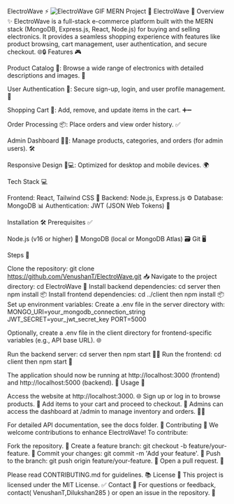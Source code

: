 ElectroWave ⚡
![ElectroWave GIF](electrowave.gif)
MERN Project 🌟 ElectroWave 🚀
Overview ✨
ElectroWave is a full-stack e-commerce platform built with the MERN stack (MongoDB, Express.js, React, Node.js) for buying and selling electronics. It provides a seamless shopping experience with features like product browsing, cart management, user authentication, and secure checkout. 🌐🔒
Features 🎮

Product Catalog 🌟: Browse a wide range of electronics with detailed descriptions and images. 📸

User Authentication 🔐: Secure sign-up, login, and user profile management. 👤

Shopping Cart 🛒: Add, remove, and update items in the cart. ➕➖

Order Processing 📦: Place orders and view order history. ✅

Admin Dashboard 👨‍💻: Manage products, categories, and orders (for admin users). 🛠️

Responsive Design 📱💻: Optimized for desktop and mobile devices. 🌍

Tech Stack 💻

Frontend: React, Tailwind CSS 🎨
Backend: Node.js, Express.js ⚙️
Database: MongoDB 📊
Authentication: JWT (JSON Web Tokens) 🔑

Installation 🛠️
Prerequisites ✅

Node.js (v16 or higher) 🌱
MongoDB (local or MongoDB Atlas) 🗃️
Git 🖥️

Steps 🚀

Clone the repository: git clone https://github.com/VenushanT/ElectroWave.git 📥
Navigate to the project directory: cd ElectroWave 📂
Install backend dependencies: cd server then npm install 📦
Install frontend dependencies: cd ../client then npm install 📦
Set up environment variables:
Create a .env file in the server directory with:
MONGO_URI=your_mongodb_connection_string
JWT_SECRET=your_jwt_secret_key
PORT=5000


Optionally, create a .env file in the client directory for frontend-specific variables (e.g., API base URL). 🌐



Run the backend server: cd server then npm start 🏃‍♂️
Run the frontend: cd client then npm start 🌟

The application should now be running at http://localhost:3000 (frontend) and http://localhost:5000 (backend). 🎉
Usage 🎯

Access the website at http://localhost:3000. 🌐
Sign up or log in to browse products. 👤
Add items to your cart and proceed to checkout. 🛒
Admins can access the dashboard at /admin to manage inventory and orders. 👨‍💻

For detailed API documentation, see the docs folder. 📖
Contributing 🤝
We welcome contributions to enhance ElectroWave! To contribute:

Fork the repository. 🍴
Create a feature branch: git checkout -b feature/your-feature. 🌿
Commit your changes: git commit -m 'Add your feature'. 💾
Push to the branch: git push origin feature/your-feature. 🚀
Open a pull request. 📩

Please read CONTRIBUTING.md for guidelines. 📚
License 🎫
This project is licensed under the MIT License. ✅
Contact 📧
For questions or feedback, contact( VenushanT,Dilukshan285 ) or open an issue in the repository. 💬
